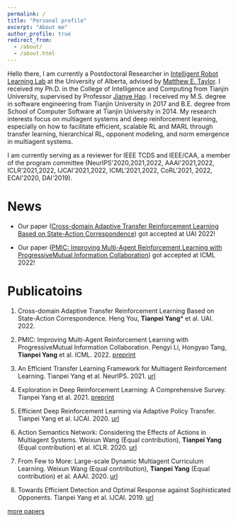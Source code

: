 ```yaml
---
permalink: /
title: "Personal profile"
excerpt: "About me"
author_profile: true
redirect_from: 
  - /about/
  - /about.html
---
```



Hello there, I am currently a Postdoctoral Researcher in [Intelligent Robot Learning Lab](https://irll.ca/) at the University of Alberta, advised by [Matthew E. Taylor](https://drmatttaylor.net/). I received my Ph.D. in the College of Intelligence and Computing from Tianjin University, supervised by Professor [Jianye Hao](http://www.icdai.org/jianye.html). I received my M.S. degree in software engineering from Tianjin University in 2017 and B.E. degree from School of Computer Software at Tianjin University in 2014. My research interests focus on multiagent systems and deep reinforcement learning, especially on how to facilitate efficient, scalable RL and MARL through transfer learning, hierarchical RL, opponent modeling, and norm emergence in multiagent systems. 

I am currently serving as a reviewer for IEEE TCDS and IEEE/CAA, a member of the program committee (NeurIPS'2020,2021,2022, AAAI'2021,2022, ICLR'2021,2022, IJCAI'2021,2022, ICML'2021,2022, CoRL'2021, 2022, ECAI'2020, DAI'2019).

News
======
* Our paper ([Cross-domain Adaptive Transfer Reinforcement Learning Based on State-Action Correspondence](https://openreview.net/forum?id=ShN3hPUsce5)) got accepted at UAI 2022!

* Our paper ([PMIC: Improving Multi-Agent Reinforcement Learning with ProgressiveMutual Information Collaboration](https://arxiv.org/abs/2203.08553)) got accepted at ICML 2022!


Publicatoins
======
1. Cross-domain Adaptive Transfer Reinforcement Learning Based on State-Action Correspondence. Heng You, **Tianpei Yang*** et al. UAI. 2022.

2. PMIC: Improving Multi-Agent Reinforcement Learning with ProgressiveMutual Information Collaboration. Pengyi Li, Hongyao Tang, **Tianpei Yang** et al. ICML. 2022. [preprint](https://arxiv.org/abs/2203.08553)

3. An Efficient Transfer Learning Framework for Multiagent Reinforcement Learning. Tianpei Yang et al. NeurIPS. 2021. [url](https://proceedings.neurips.cc/paper/2021/hash/8d9a6e908ed2b731fb96151d9bb94d49-Abstract.html)

4. Exploration in Deep Reinforcement Learning: A Comprehensive Survey. Tianpei Yang et al. 2021. [preprint](https://arxiv.org/abs/2109.06668)

5. Efficient Deep Reinforcement Learning via Adaptive Policy Transfer. Tianpei Yang et al. IJCAI. 2020. [url](https://www.ijcai.org/proceedings/2020/428) 

6. Action Semantics Network: Considering the Effects of Actions in Multiagent Systems. Weixun Wang (Equal contribution), **Tianpei Yang** (Equal contribution) et al. ICLR. 2020. [url](https://openreview.net/forum?id=ryg48p4tPH) 

7. From Few to More: Large-scale Dynamic Multiagent Curriculum Learning. Weixun Wang (Equal contribution), **Tianpei Yang** (Equal contribution) et al. AAAI. 2020. [url](https://ojs.aaai.org//index.php/AAAI/article/view/6221) 

8. Towards Efficient Detection and Optimal Response against Sophisticated Opponents. Tianpei Yang et al. IJCAI. 2019. [url](https://www.ijcai.org/proceedings/2019/88) 

<a href="https://tianpeiyang.github.io/publications">more papers</a>

